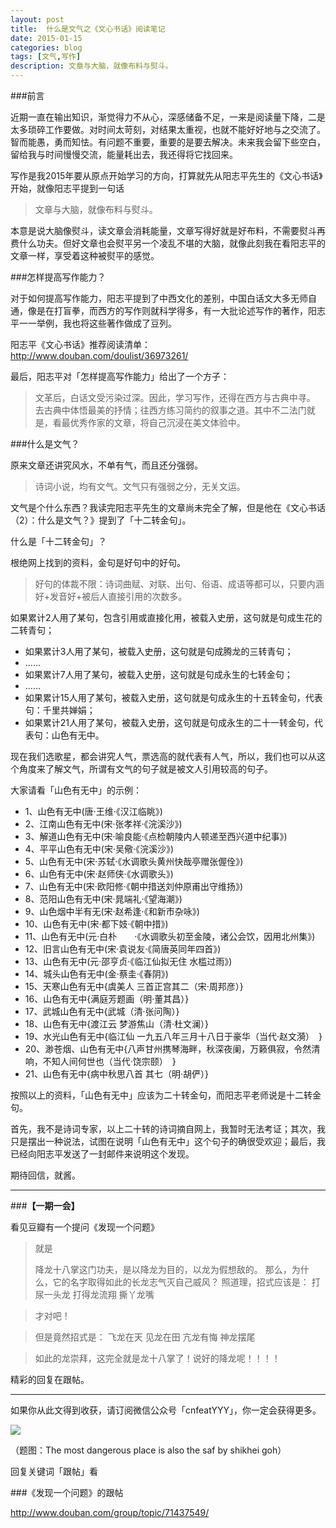 ```yaml
---
layout: post
title:  什么是文气之《文心书话》阅读笔记
date: 2015-01-15
categories: blog
tags: [文气,写作]
description: 文章与大脑，就像布料与熨斗。
---
```


###前言

近期一直在输出知识，渐觉得力不从心，深感储备不足，一来是阅读量下降，二是太多琐碎工作要做。对时间太苛刻，对结果太重视，也就不能好好地与之交流了。智而能愚，勇而知怯。有问题不重要，重要的是要去解决。未来我会留下些空白，留给我与时间慢慢交流，能量耗出去，我还得将它找回来。

写作是我2015年要从原点开始学习的方向，打算就先从阳志平先生的《文心书话》开始，就像阳志平提到一句话

>文章与大脑，就像布料与熨斗。

本意是说大脑像熨斗，读文章会消耗能量，文章写得好就是好布料，不需要熨斗再费什么功夫。但好文章也会熨平另一个凌乱不堪的大脑，就像此刻我在看阳志平的文章一样，享受着这种被熨平的感觉。

###怎样提高写作能力？

对于如何提高写作能力，阳志平提到了中西文化的差别，中国白话文大多无师自通，像是在打盲拳，而西方的写作则就科学得多，有一大批论述写作的著作，阳志平一一举例，我也将这些著作做成了豆列。

阳志平《文心书话》推荐阅读清单：http://www.douban.com/doulist/36973261/

最后，阳志平对「怎样提高写作能力」给出了一个方子：

>文革后，白话文受污染过深。因此，学习写作，还得在西方与古典中寻。 去古典中体悟最美的抒情；往西方练习简约的叙事之道。其中不二法门就是，看最优秀作家的文章，将自己沉浸在美文体验中。


###什么是文气？

原来文章还讲究风水，不单有气，而且还分强弱。

>诗词小说，均有文气。文气只有强弱之分，无关文运。

文气是个什么东西？我读完阳志平先生的文章尚未完全了解，但是他在《文心书话（2）：什么是文气？》提到了「十二转金句」。

什么是「十二转金句」？

根绝网上找到的资料，金句是好句中的好句。

>好句的体裁不限：诗词曲赋、对联、出句、俗语、成语等都可以，只要内涵好+发音好+被后人直接引用的次数多。

如果累计2人用了某句，包含引用或直接化用，被载入史册，这句就是句成生花的二转青句；


- 如果累计3人用了某句，被载入史册，这句就是句成腾龙的三转青句；
- ……
- 如果累计7人用了某句，被载入史册，这句就是句成永生的七转金句；
- ……
- 如果累计15人用了某句，被载入史册，这句就是句成永生的十五转金句，代表句：千里共婵娟；
- 如果累计21人用了某句，被载入史册，这句就是句成永生的二十一转金句，代表句：山色有无中。

现在我们选歌星，都会讲究人气，票选高的就代表有人气，所以，我们也可以从这个角度来了解文气，所谓有文气的句子就是被文人引用较高的句子。

大家请看「山色有无中」的示例：

- 1、山色有无中(唐·王维·《汉江临眺》)
- 2、江南山色有无中(宋·张孝祥·《浣溪沙》)
- 3、解道山色有无中(宋·喻良能·《点检朝陵内人顿递至西兴道中纪事》)
- 4、平平山色有无中(宋·吴儆·《浣溪沙》)
- 5、山色有无中(宋·苏轼·《水调歌头黄州快哉亭赠张偓佺》)
- 6、山色有无中(宋·赵师侠·《水调歌头》)
- 7、山色有无中(宋·欧阳修·《朝中措送刘仲原甫出守维扬》)
- 8、范阳山色有无中(宋·晁端礼·《望海潮》)
- 9、山色烟中半有无(宋·赵希逢·《和新市杂咏》)
- 10、山色有无中(宋·都下妓·《朝中措》)
- 11、山色有无中(元·白朴　　·《水调歌头初至金陵，诸公会饮，因用北州集》)
- 12、旧言山色有无中(宋·袁说友·《简唐英同年四首》)
- 13、山色有无中(元·邵亨贞·《临江仙拟无住 水槛过雨》)
- 14、城头山色有无中(金·蔡圭·《春阴》)
- 15、天寒山色有无中{虞美人 三首正宫其二（宋·周邦彦）}
- 16、山色有无中{满庭芳题画（明·董其昌）}
- 17、武城山色有无中{武城（清·张问陶）}
- 18、山色有无中{渡江云 梦游焦山（清·杜文澜）}
- 19、水光山色有无中{临江仙 一九五八年三月十八日于豪华（当代·赵文漪）　}
- 20、渺苍烟、山色有无中{八声甘州携琴海畔，秋深夜阑，万籁俱寂，令然清响，不知人间何世也（当代·饶宗颐）　}
- 21、山色有无中{病中秋思八首 其七（明·胡俨）}

按照以上的资料，「山色有无中」应该为二十转金句，而阳志平老师说是十二转金句。

首先，我不是诗词专家，以上二十转的诗词摘自网上，我暂时无法考证；其次，我只是摆出一种说法，试图在说明「山色有无中」这个句子的确很受欢迎；最后，我已经向阳志平发送了一封邮件来说明这个发现。

期待回信，就酱。



---

###**【一期一会】**

看见豆瓣有一个提问《发现一个问题》

>就是
> 
>降龙十八掌这门功夫，是以降龙为目的，以龙为假想敌的。 
>那么，为什么，它的名字取得如此的长龙志气灭自己威风？ 
>照道理，招式应该是： 
>打尿一头龙 
>打得龙流翔 
>撕丫龙嘴 

>才对吧！ 

>但是竟然招式是： 
>飞龙在天 
>见龙在田 
>亢龙有悔 
>神龙摆尾 

>如此的龙崇拜，这完全就是龙十八掌了！说好的降龙呢！！！！

精彩的回复在跟帖。

----

如果你从此文得到收获，请订阅微信公众号「cnfeatYYY」，你一定会获得更多。

![](http://7d9mjz.com1.z0.glb.clouddn.com/2014-12-15.jpg)

（题图：The most dangerous place is also the saf by shikhei goh）

回复关键词「跟帖」看

###《发现一个问题》的跟帖

http://www.douban.com/group/topic/71437549/



        
